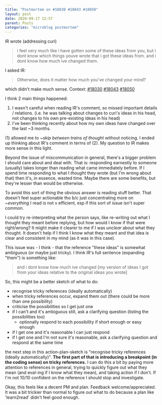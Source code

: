 ```yaml
---
title: "Postmortem on #18030 #18043 #18050"
layout: post
date: 2020-09-17 12:57
parent: Posts
categories: "microblog postmortem"
---
```


IR wrote (addressing curi)

> i feel very much like i have gotten some of these ideas from you, but i dont know which things youve wrote that i got these ideas from. and i dont know how much ive changed them.

I asked IR:

> Otherwise, does it matter how much you've changed your mind?

which didn't make much sense. Context: [#18030](https://curi.us/2380-max-microblogging#c18030) [#18043](https://curi.us/2380-max-microblogging#c18043) [#18050](https://curi.us/2380-max-microblogging#c18050)

I think 2 main things happened:

1. I wasn't careful when reading IR's comment, so missed important details / relations. (i.e. he was talking about changes to curi's ideas in his head, not changes to his own pre-existing ideas in his head)
2. I've been thinking recently about how my own ideas have changed over the last ~3 months.

(1) allowed me to ~*skip between trains of thought* without noticing. I ended up thinking about IR's comment in terms of (2). My question to IR makes more sense in this light.

Beyond the issue of miscommunication in general, there's a bigger problem I should care about and deal with. That is: responding earnestly to someone (usually) takes longer than reading what came immediately before. If I spend time responding to what I *thought* they wrote (but I'm wrong about that) then it's, in essence, wasted time. Maybe there are some benefits, but they're lesser than would be otherwise.

To avoid this sort of thing the obvious answer is reading stuff better. That doesn't feel super actionable tho b/c just concentrating more on ~*everything* I read is not v efficient, esp if this sort of issue isn't super common. 

I could try re-interpreting what the person says, like re-writing out what I thought they meant before replying, but how would I know if that were right/wrong? It might make it clearer to me if I was *unclear* about what they thought. It doesn't help if I think I know what they meant and that idea is clear and consistent in my mind (as it was in this case).

This issue was - I think - that the reference "these ideas" is somewhat ambiguous (or maybe just tricky). I think IR's full sentence (expanding "them") is something like:

> and i dont know how much ive changed [my version of ideas I got from your ideas relative to the original ideas you wrote]

So, this might be a better sketch of what to do:

- recognise tricky references (ideally automatically)
- when tricky references occur, expand them out (there could be more than one possibility)
- criticise the possibilities so I get just one
- if I can't and it's ambiguous still, ask a clarifying question (listing the possibilities too)
  - optionally respond to each possibility if short enough or easy enough
- if I get one and it's reasonable I can just respond
- if I get one and I'm not sure it's reasonable, ask a clarifying question and respond at the same time

the next step in this action-plan-sketch is "recognise tricky references (ideally automatically)". **The first part of that is introducing a breakpoint (in the coding sense) on tricky references.** I can do this a bit by paying more attention to references in general, trying to quickly figure out what they mean (and eval-ing if I know what they mean), and taking action if I don't. If I'm not 10/10 confident on the reference I should stop and investigate.

Okay, this feels like a decent PM and plan. Feedback welcome/appreciated. It was a bit trickier than normal to figure out what to do because a plan like 'learn2read' didn't feel good enough.